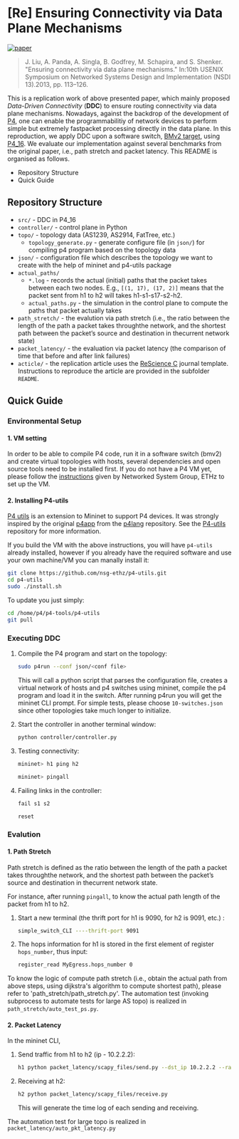 # [Re] Ensuring Connectivity via Data Plane Mechanisms
[![paper](https://img.shields.io/badge/_-Paper-blue?logo=adobeacrobatreader)](https://doi.org/10.3929/ethz-b-000504320)&nbsp;&nbsp;
> J. Liu, A. Panda, A. Singla, B. Godfrey, M. Schapira, and S. Shenker. "Ensuring connectivity via data plane mechanisms." In:10th USENIX Symposium on Networked Systems Design and Implementation (NSDI 13).2013, pp. 113–126.

This is a replication work of above presented paper, which mainly proposed *Data-Driven Connectivity* (**DDC**) to ensure routing connectivity via data plane mechanisms. 
Nowadays, against the backdrop of the development of [P4](https://p4.org), one can enable the programmabilitiy of network devices to perform simple but extremely fastpacket processing directly in the data plane. 
In this reproduction, we apply DDC upon a software switch, [BMv2 target](https://github.com/p4lang/behavioral-model), using [P4_16](https://p4.org/p4-spec/docs/P4-16-v1.2.2.html). 
We evaluate our implementation against several benchmarks from the original paper, i.e., path stretch and packet latency. 
This README is organised as follows.
 - Repository Structure
 - Quick Guide

## Repository Structure
 - `src/` - DDC in P4_16
 - `controller/` - control plane in Python
 - `topo/` - topology data (AS1239, AS2914, FatTree, etc.)
    - `topology_generate.py` - generate configure file (in `json/`) for compiling p4 program based on the topology data
 - `json/` - configuration file which describes the topology we want to create with the help of mininet and p4-utils package
 - `actual_paths/`
    - `*.log` - records the actual (initial) paths that the packet takes between each two nodes. E.g., `[(1, 17), (17, 2)]` means that the packet sent from h1 to h2 will takes h1-s1-s17-s2-h2.
    - `actual_paths.py` - the simulation in the control plane to compute the paths that packet actually takes
 - `path_stretch/` - the evalution via path stretch (i.e., the ratio between the length of the path a packet takes throughthe network, and the shortest path between the packet’s source and destination in thecurrent network state) 
 - `packet_latency/` - the evaluation via packet latency (the comparison of time that before and after link failures) 
 - `acticle/` - the replication article uses the [ReScience C](https://rescience.github.io/) journal template. Instructions to reproduce the article are provided in the subfolder `README`.

## Quick Guide
### Environmental Setup
#### 1. VM setting
In order to be able to compile P4 code, run it in a software switch (bmv2) and create virtual topologies with hosts, several dependencies and open source tools need to be installed first. If you do not have a P4 VM yet, please follow the [instructions](https://github.com/nsg-ethz/p4-learning/blob/master/vm/README.md) given by Networked System Group, ETHz to set up the VM.

#### 2. Installing P4-utils

[P4 utils](https://github.com/nsg-ethz/p4-utils) is an extension to Mininet to support P4 devices.
It was strongly inspired by the original [p4app](https://github.com/p4lang/p4app) from the [p4lang](https://github.com/p4lang) repository.
See the [P4-utils](https://github.com/nsg-ethz/p4-utils) repository for more information.

If you build the VM with the above instructions, you will have `p4-utils` already installed, however if you already have the required software and use your own machine/VM you can manally install it:

```bash
git clone https://github.com/nsg-ethz/p4-utils.git
cd p4-utils
sudo ./install.sh
```

To update you just simply:

```bash
cd /home/p4/p4-tools/p4-utils
git pull
```

### Executing DDC
1. Compile the P4 program and start on the topology: 
   
   ```bash
   sudo p4run --conf json/<conf file>
   ``` 
   
   This will call a python script that parses the configuration file, creates a virtual network of hosts and p4 switches using mininet, compile the p4 program and load it in the switch. After running p4run you will get the mininet CLI prompt. For simple tests, please choose `10-switches.json` since other topologies take much longer to initialize.
2. Start the controller in another terminal window: 

   ```bash
   python controller/controller.py
   ```  

3. Testing connectivity: 
   
   ```bash
   mininet> h1 ping h2
   ``` 
   
   ```bash
   mininet> pingall
   ```

4. Failing links in the controller:
   
   ```bash
   fail s1 s2
   ```
   
   ```bash
   reset
   ```
   
### Evalution
#### 1. Path Stretch
Path stretch is defined as the ratio between the length of the path a packet takes throughthe network, and the shortest path between the packet’s source and destination in thecurrent network state.

For instance, after running `pingall`, to know the actual path length of the packet from h1 to h2. 
1. Start a new terminal  (the thrift port for h1 is 9090, for h2 is 9091, etc.) : 
  
   ```bash
   simple_switch_CLI ----thrift-port 9091
   ```
    
2. The hops information for h1 is stored in the first element of register `hops_number`, thus input:
  
    ```bash
    register_read MyEgress.hops_number 0
    ```


To know the logic of compute path stretch (i.e., obtain the actual path from above steps, using dijkstra's algorithm to compute shortest path), please refer to 'path_stretch/path_stretch.py'. The automation test (invoking subprocess to automate tests for large AS topo) is realized in `path_stretch/auto_test_ps.py`. 

#### 2. Packet Latency
In the mininet CLI, 
1. Send traffic from h1 to h2 (ip - 10.2.2.2): 
   
   ```bash
   h1 python packet_latency/scapy_files/send.py --dst_ip 10.2.2.2 --rate 4M &
   ```
   
2. Receiving at h2: 
   ```bash
   h2 python packet_latency/scapy_files/receive.py
   ```
   
   This will generate the time log of each sending and receiving.

The automation test for large topo is realized in `packet_latency/auto_pkt_latency.py`
